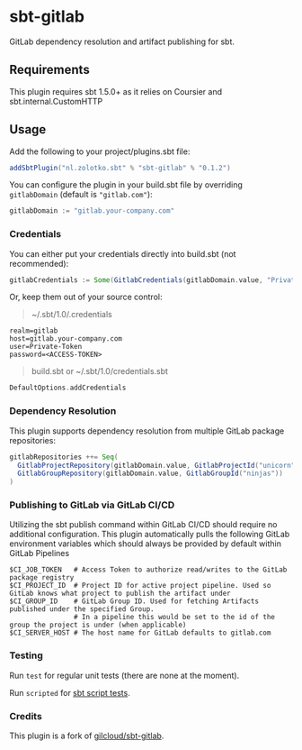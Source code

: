# sbt-gitlab

GitLab dependency resolution and artifact publishing for sbt.

## Requirements

This plugin requires sbt 1.5.0+ as it relies on Coursier and sbt.internal.CustomHTTP

## Usage

Add the following to your project/plugins.sbt file:

```scala
addSbtPlugin("nl.zolotko.sbt" % "sbt-gitlab" % "0.1.2")
```

You can configure the plugin in your build.sbt file by overriding `gitlabDomain` (default is `"gitlab.com"`):

```scala
gitlabDomain := "gitlab.your-company.com"
```

### Credentials

You can either put your credentials directly into build.sbt (not recommended):

```scala
gitlabCredentials := Some(GitlabCredentials(gitlabDomain.value, "Private-Token", "<ACCESS-TOKEN>"))
```

Or, keep them out of your source control:

> ~/.sbt/1.0/.credentials

```.credentials
realm=gitlab
host=gitlab.your-company.com
user=Private-Token
password=<ACCESS-TOKEN>
```

> build.sbt or ~/.sbt/1.0/credentials.sbt

```scala 
DefaultOptions.addCredentials
```

### Dependency Resolution

This plugin supports dependency resolution from multiple GitLab package repositories:

```sbt
gitlabRepositories ++= Seq(
  GitlabProjectRepository(gitlabDomain.value, GitlabProjectId("unicorn")),
  GitlabGroupRepository(gitlabDomain.value, GitlabGroupId("ninjas"))
)
```

### Publishing to GitLab via GitLab CI/CD

Utilizing the sbt publish command within GitLab CI/CD should require no additional configuration. This plugin
automatically pulls the following GitLab environment variables which should always be provided by default within GitLab
Pipelines

```shell
$CI_JOB_TOKEN   # Access Token to authorize read/writes to the GitLab package registry
$CI_PROJECT_ID  # Project ID for active project pipeline. Used so GitLab knows what project to publish the artifact under
$CI_GROUP_ID    # GitLab Group ID. Used for fetching Artifacts published under the specified Group. 
                # In a pipeline this would be set to the id of the group the project is under (when applicable)
$CI_SERVER_HOST # The host name for GitLab defaults to gitlab.com
```

### Testing

Run `test` for regular unit tests (there are none at the moment).

Run `scripted` for [sbt script tests](http://www.scala-sbt.org/1.x/docs/Testing-sbt-plugins.html).

### Credits

This plugin is a fork of [gilcloud/sbt-gitlab](https://github.com/gilcloud/sbt-gitlab).
